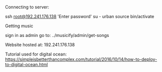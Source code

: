 

Connecting to server:

ssh root@192.241.176.138
'Enter password'
su - urban
source bin/activate

Getting music

sign in as admin
go to: ../musicify/admin/get-songs

Website hosted at:
192.241.176.138

Tutorial used for digital ocean:
https://simpleisbetterthancomplex.com/tutorial/2016/10/14/how-to-deploy-to-digital-ocean.html

